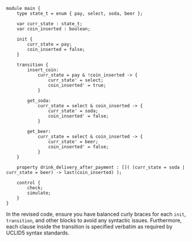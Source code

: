 ```uclid
module main {
    type state_t = enum { pay, select, soda, beer };

    var curr_state : state_t;
    var coin_inserted : boolean;

    init {
        curr_state = pay;
        coin_inserted = false;
    }

    transition {
        insert_coin:
            curr_state = pay & !coin_inserted -> {
                curr_state' = select; 
                coin_inserted' = true;
            }

        get_soda: 
            curr_state = select & coin_inserted -> {
                curr_state' = soda;
                coin_inserted' = false;
            }

        get_beer: 
            curr_state = select & coin_inserted -> {
                curr_state' = beer; 
                coin_inserted' = false;
            }
    }

    property drink_delivery_after_payment : []( (curr_state = soda | curr_state = beer) -> last(coin_inserted) );

    control {
        check;
        simulate;
    }
}
```
In the revised code, ensure you have balanced curly braces for each `init`, `transition`, and other blocks to avoid any syntactic issues. Furthermore, each clause inside the transition is specified verbatim as required by UCLID5 syntax standards.